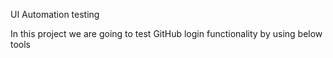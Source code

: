 UI Automation testing

In this project we are going to test GitHub login functionality by using below tools


